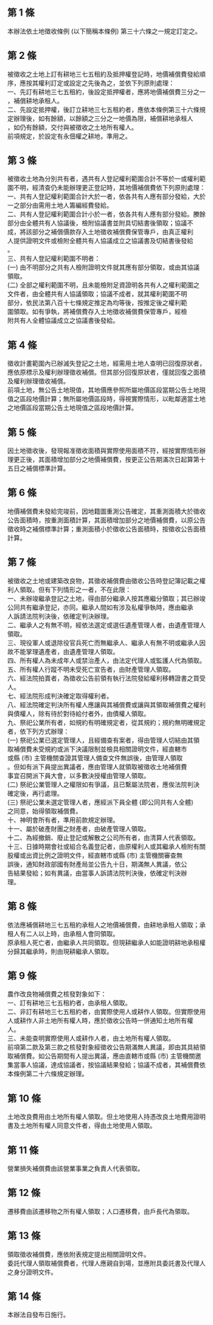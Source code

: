 第 1 條
-------
本辦法依土地徵收條例 (以下簡稱本條例) 第三十六條之一規定訂定之。

第 2 條
-------
被徵收之土地上訂有耕地三七五租約及抵押權登記時，地價補償費發給順  
序，應按其權利訂定或設定之先後為之，並依下列原則處理：  
一、先訂有耕地三七五租約，後設定抵押權者，應將地價補償費三分之一  
    ，補償耕地承租人。  
二、先設定抵押權，後訂立耕地三七五租約者，應依本條例第三十六條規  
    定辦理後，如有餘額，以餘額之三分之一地價為限，補償耕地承租人  
    ，如仍有餘額，交付與被徵收之土地所有權人。  
前項規定，於設定有永佃權之耕地，準用之。

第 3 條
-------
被徵收土地為分別共有者，遇共有人登記權利範圍合計不等於一或權利範  
圍不明，經清查仍未能辦理更正登記時，其地價補償費依下列原則處理：  
一、共有人登記權利範圍合計大於一者，依各共有人應有部分發給，大於  
    一之部分由需用土地人籌編經費發給。  
二、共有人登記權利範圍合計小於一者，依各共有人應有部分發給。賸餘  
    部分由全體共有人協議後，檢附協議書並附具切結書後領取；協議不  
    成，將該部分之補償價款存入土地徵收補償費保管專戶，由真正權利  
    人提供證明文件或檢附全體共有人協議成立之協議書及切結書後發給  
    。  
三、共有人登記權利範圍不明者：  
 (一) 由不明部分之共有人檢附證明文件就其應有部分領取，或由其協議  
      領取。  
 (二) 全部之權利範圍不明，且未能檢附足資證明各共有人之權利範圍之  
      文件者，由全體共有人協議領取；協議不成者，就其權利範圍不明  
      部分，依民法第八百十七條規定推定為均等後，按推定後之權利範  
      圍領取。如有爭執，將補償費存入土地徵收補償費保管專戶，經檢  
      附共有人全體協議成立之協議書後發給。

第 4 條
-------
徵收計畫範圍內已辦滅失登記之土地，經需用土地人查明已回復原狀者，  
應依原標示及權利辦理徵收補償。但其部分回復原狀者，僅就回復之面積  
及權利辦理徵收補償。  
前項土地，無公告土地現值，其地價應參照所屬地價區段當期公告土地現  
值之區段地價計算；無所屬地價區段時，得視實際情形，以毗鄰適當土地  
之地價區段當期公告土地現值之區段地價計算。

第 5 條
-------
因土地徵收後，發現報准徵收面積與實際使用面積不符，經按實際情形辦  
理更正後，其面積增加部分之地價補償費，按更正公告期滿次日起算第十  
五日之補償標準計算。

第 6 條
-------
地價補償費未發給完竣前，因地籍圖重測公告確定，其重測面積大於徵收  
公告面積時，按重測面積計算，其面積增加部分之地價補償費，以原公告  
徵收時之補償標準計算；重測面積小於徵收公告面積時，按徵收公告面積  
計算。

第 7 條
-------
被徵收之土地或建築改良物，其徵收補償費由徵收公告時登記簿記載之權  
利人領取。但有下列情形之一者，不在此限：  
一、未辦竣繼承登記之土地，得由部分繼承人按其應繼分領取；其已辦竣  
    公同共有繼承登記，亦同。繼承人間如有涉及私權爭執時，應由繼承  
    人訴請法院判決後，依確定判決辦理。  
二、繼承人之有無不明，經依法選定或選任遺產管理人者，由遺產管理人  
    領取。  
三、現役軍人或退除役官兵死亡而無繼承人、繼承人有無不明或繼承人因  
    故不能掌理遺產者，由遺產管理人領取。  
四、所有權人為未成年人或禁治產人，由法定代理人或監護人代為領取。  
五、所有權人行蹤不明未受死亡宣告者，由財產管理人領取。  
六、經法院拍賣者，為徵收公告前領有執行法院發給權利移轉證書之買受  
    人。  
七、經法院形成判決確定取得權利者。  
八、經法院確定判決所有權人應讓與其補償費或讓與其領取補償費之權利  
    與債權人，除有待於對待給付者外，由債權人領取。  
九、祭祀公業所有者，如規約有明確規定者，從其規約；規約無明確規定  
    者，依下列方式辦理：  
 (一) 祭祀公業已選定管理人，且經備查有案者，得由管理人切結由其領  
      取補償費未受規約或派下決議限制並檢具相關證明文件，經直轄市  
      或縣 (市) 主管機關查證其管理人備查文件無誤後，由管理人領取  
      。但如有派下員提出異議者，應由管理人就領取被徵收土地補償費  
      事宜召開派下員大會，以多數決授權由管理人領取。  
 (二) 祭祀公業管理人之權限如有爭議，且已繫屬法院者，應俟法院判決  
      確定後，再行處理。  
 (三) 祭祀公業未選定管理人者，應經派下員全體 (即公同共有人全體)  
      之同意，始得領取補償費。  
十、神明會所有者，準用前款規定辦理。  
十一、屬於破產財團之財產者，由破產管理人領取。  
十二、為經撤銷、廢止登記或解散之公司所有者，由清算人代表領取。  
十三、日據時期會社或組合名義登記者，由原權利人或其繼承人檢附有關  
      股權或出資比例之證明文件，經直轄市或縣 (市) 主管機關審查無  
      誤後，通知財政部國有財產局並公告九十日，期滿無人異議，依公  
      告結果發給；如有異議，由當事人訴請法院判決後，依確定判決辦  
      理。

第 8 條
-------
依法應補償耕地三七五租約承租人之地價補償費，由耕地承租人領取；承  
租人有二人以上時，由承租人會同領取。  
原承租人死亡者，由繼承人共同領取。但現耕繼承人如能證明耕地承租權  
分歸其繼承時，則由現耕繼承人領取。

第 9 條
-------
農作改良物補償費之核發對象如下：  
一、訂有耕地三七五租約者，由承租人領取。  
二、非訂有耕地三七五租約者，由實際使用人或耕作人領取。但實際使用  
    人或耕作人非土地所有權人時，應於徵收公告時一併通知土地所有權  
    人。  
三、未能查明實際使用人或耕作人者，由土地所有權人領取。  
前項第二款及第三款之核發對象經徵收公告期滿無人異議，即由其具結領  
取補償費。如公告期間有人提出異議，應由直轄市或縣 (市) 主管機關邀  
集當事人協議，達成協議者，按協議結果發給；協議不成者，其補償費依  
本條例第二十六條規定辦理。

第 10 條
--------
土地改良費用由土地所有權人領取。但土地使用人持憑改良土地費用證明  
書及土地所有權人同意文件者，得由土地使用人領取。

第 11 條
--------
營業損失補償費由該營業事業之負責人代表領取。

第 12 條
--------
遷移費由該遷移物之所有權人領取；人口遷移費，由戶長代為領取。

第 13 條
--------
領取徵收補償費，應依附表規定提出相關證明文件。  
委託代理人領取補償費者，代理人應親自到場，並應附具委託書及代理人  
之身分證明文件。

第 14 條
--------
本辦法自發布日施行。

